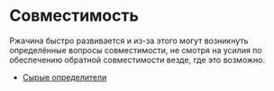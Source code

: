 # Совместимость

Ржачина быстро развивается и из-за этого могут возникнуть определённые вопросы совместимости, не смотря на усилия по обеспечению обратной совместимости везде, где это возможно.

- [Сырые определители](compatibility/raw_identifiers.md)
